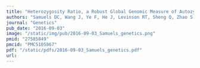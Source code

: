 ```yaml
---
title: "Heterozygosity Ratio, a Robust Global Genomic Measure of Autozygosity and Its Association with Height and Disease Risk"
authors: "Samuels DC, Wang J, Ye F, He J, Levinson RT, Sheng Q, Zhao S, **Capra JA**, Shyr Y, Zheng W, Guo Y."
journal: "Genetics"
pub_date: "2016-09-03"
image: "/static/img/pub/2016-09-03_Samuels_genetics.png"
pmid: "27585849"
pmcid: "PMC5105867"
pdf: "/static/pdfs/2016-09-03_Samuels_genetics.pdf"
url: 
---
```

